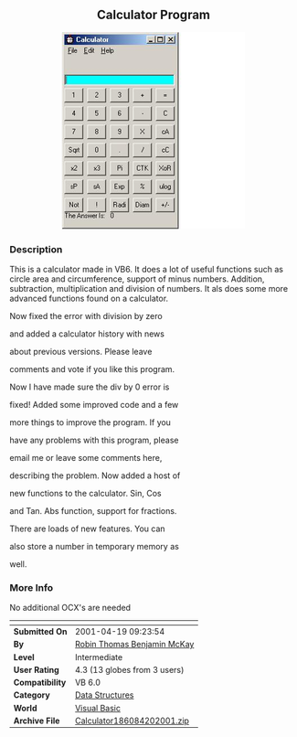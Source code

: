 ﻿<div align="center">

## Calculator Program

<img src="PIC20014146908139.jpg">
</div>

### Description

This is a calculator made in VB6. It does a lot of useful functions such as circle area and circumference, support of minus numbers. Addition, subtraction, multiplication and division of numbers. It als does some more advanced functions found on a calculator.

Now fixed the error with division by zero

and added a calculator history with news

about previous versions. Please leave

comments and vote if you like this program.

Now I have made sure the div by 0 error is

fixed! Added some improved code and a few

more things to improve the program. If you

have any problems with this program, please

email me or leave some comments here,

describing the problem. Now added a host of

new functions to the calculator. Sin, Cos

and Tan. Abs function, support for fractions.

There are loads of new features. You can

also store a number in temporary memory as

well.
 
### More Info
 
No additional OCX's are needed


<span>             |<span>
---                |---
**Submitted On**   |2001-04-19 09:23:54
**By**             |[Robin Thomas Benjamin McKay](https://github.com/Planet-Source-Code/PSCIndex/blob/master/ByAuthor/robin-thomas-benjamin-mckay.md)
**Level**          |Intermediate
**User Rating**    |4.3 (13 globes from 3 users)
**Compatibility**  |VB 6\.0
**Category**       |[Data Structures](https://github.com/Planet-Source-Code/PSCIndex/blob/master/ByCategory/data-structures__1-33.md)
**World**          |[Visual Basic](https://github.com/Planet-Source-Code/PSCIndex/blob/master/ByWorld/visual-basic.md)
**Archive File**   |[Calculator186084202001\.zip](https://github.com/Planet-Source-Code/robin-thomas-benjamin-mckay-calculator-program__1-22395/archive/master.zip)








